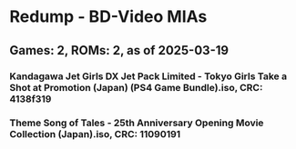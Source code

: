 # Redump - BD-Video MIAs
## Games: 2, ROMs: 2, as of 2025-03-19

### Kandagawa Jet Girls DX Jet Pack Limited - Tokyo Girls Take a Shot at Promotion (Japan) (PS4 Game Bundle).iso, CRC: 4138f319
### Theme Song of Tales - 25th Anniversary Opening Movie Collection (Japan).iso, CRC: 11090191
